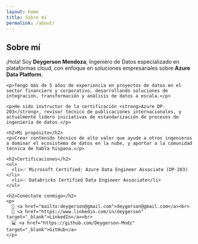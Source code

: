 ```yaml
---
layout: home
title: Sobre mí
permalink: /about/
---
```


<section class="about">
  <div class="container">
    <h1>Sobre mí</h1>
    <p>¡Hola! Soy <strong>Deygerson Mendoza</strong>, Ingeniero de Datos especializado en plataformas cloud, con enfoque en soluciones empresariales sobre <strong>Azure Data Platform</strong>.</p>

    <p>Tengo más de 5 años de experiencia en proyectos de datos en el sector financiero y corporativo, desarrollando soluciones de integración, transformación y análisis de datos a escala.</p>

    <p>He sido instructor de la certificación <strong>Azure DP-203</strong>, revisor técnico de publicaciones internacionales, y actualmente lidero iniciativas de estandarización de procesos de ingeniería de datos.</p>

    <h2>Mi propósito</h2>
    <p>Crear contenido técnico de alto valor que ayude a otros ingenieros a dominar el ecosistema de datos en la nube, y aportar a la comunidad técnica de habla hispana.</p>

    <h2>Certificaciones</h2>
    <ul>
      <li>✅ Microsoft Certified: Azure Data Engineer Associate (DP-203)</li>
      <li>✅ Databricks Certified Data Engineer Associate</li>
    </ul>

    <h2>Conéctate conmigo</h2>
    <p>
      📧 <a href="mailto:deygerson@gmail.com">deygerson@gmail.com</a><br>
      💼 <a href="https://www.linkedin.com/in/deygerson" target="_blank">LinkedIn</a><br>
      💻 <a href="https://github.com/Deygerson-Mndz" target="_blank">GitHub</a>
    </p>
  </div>
</section>
